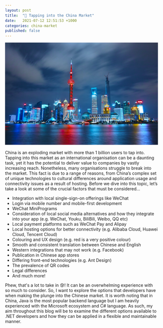 ```yaml
---
layout: post
title:  "🧧 Tapping into the China Market"
date:   2021-07-12 12:51:53 +1000
categories: china-market
published: false
---
```


![Shanghai](/assets/images/shanghai.jpg)

China is an exploding market with more than 1 billion users to tap into. Tapping into this market as an international organisation can be a daunting task, yet it has the potential to deliver value to companies by vastly increasing reach. Nonetheless, many organisations struggle to break into the market. This fact is due to a range of reasons, from China’s complex set of unique technologies to cultural differences around application usage and connectivity issues as a result of hosting. Before we dive into this topic, let’s take a look at some of the crucial factors that must be considered…

* Integration with local single-sign-on offerings like WeChat
* Login via mobile number and mobile-first development
* WeChat MiniPrograms
* Consideration of local social media alternatives and how they integrate into your app (e.g. WeChat, Youku, BiliBili, Weibo, QQ etc)
* Local payment platforms such as WeChat Pay and Alipay
* Local hosting options for better connectivity (e.g. Alibaba Cloud, Huawei Cloud, Tencent Cloud)
* Colouring and UX design (e.g. red is a very positive colour)
* Smooth and consistent translation between Chinese and English
* Western integrations that may not work (e.g. Facebook)
* Publication in Chinese app stores
* Differing front-end technologies (e.g. Ant Design)
* The prevalence of QR codes
* Legal differences
* And much more!

Phew, that's a lot to take in 😰! It can be an overwhelming experience with so much to consider. So, I want to explore the options that developers have when making the plunge into the Chinese market. It is worth noting that in China, Java is the most popular backend language but I am heavily experienced with the Microsoft ecosystem and C# language. As such, my aim throughout this blog will be to examine the different options available to .NET developers and how they can be applied in a flexible and maintainable manner.

